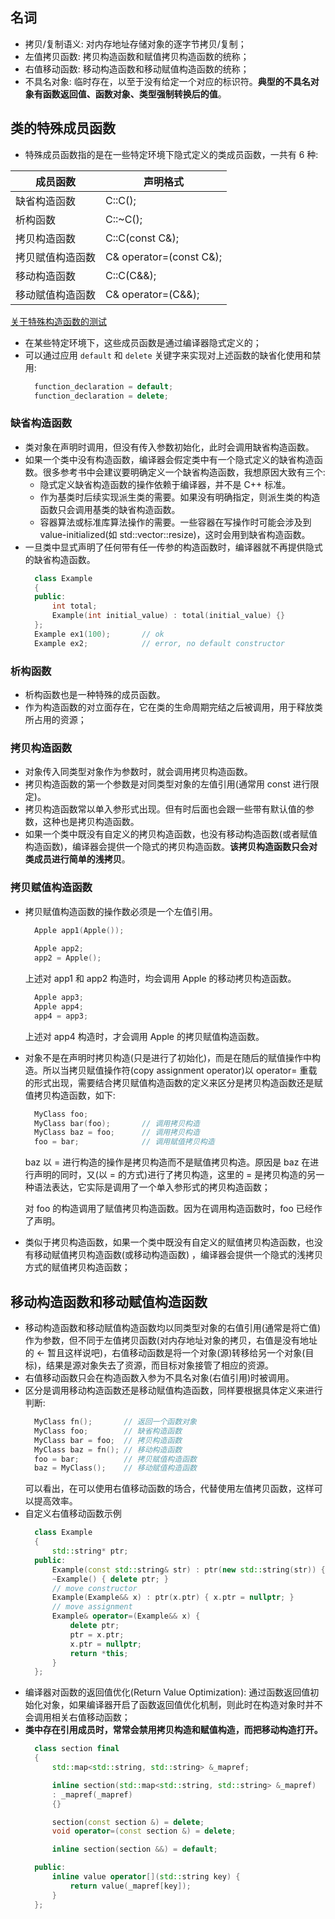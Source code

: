 
## 名词
- 拷贝/复制语义: 对内存地址存储对象的逐字节拷贝/复制；
- 左值拷贝函数: 拷贝构造函数和赋值拷贝构造函数的统称；
- 右值移动函数: 移动构造函数和移动赋值构造函数的统称；
- 不具名对象: 临时存在，以至于没有给定一个对应的标识符。**典型的不具名对象有函数返回值、函数对象、类型强制转换后的值**。

## 类的特殊成员函数
- 特殊成员函数指的是在一些特定环境下隐式定义的类成员函数，一共有 6 种:

|    成员函数      |         声明格式         |
|------------------|--------------------------|
| 缺省构造函数     | C::C();                  |
| 析构函数         | C::~C();                 |
| 拷贝构造函数     | C::C(const C&);          |
| 拷贝赋值构造函数 | C& operator=(const C&);  |
| 移动构造函数     | C::C(C&&);               |
| 移动赋值构造函数 | C& operator=(C&&);       |

[关于特殊构造函数的测试](construct.cpp)

- 在某些特定环境下，这些成员函数是通过编译器隐式定义的；
- 可以通过应用 `default` 和 `delete` 关键字来实现对上述函数的缺省化使用和禁用:
  ```c++
    function_declaration = default;
    function_declaration = delete;
  ```

### 缺省构造函数
- 类对象在声明时调用，但没有传入参数初始化，此时会调用缺省构造函数。
- 如果一个类中没有构造函数，编译器会假定类中有一个隐式定义的缺省构造函数。很多参考书中会建议要明确定义一个缺省构造函数，我想原因大致有三个:
    + 隐式定义缺省构造函数的操作依赖于编译器，并不是 C++ 标准。
    + 作为基类时后续实现派生类的需要。如果没有明确指定，则派生类的构造函数只会调用基类的缺省构造函数。
    + 容器算法或标准库算法操作的需要。一些容器在写操作时可能会涉及到 value-initialized(如 std::vector::resize)，这时会用到缺省构造函数。
- 一旦类中显式声明了任何带有任一传参的构造函数时，编译器就不再提供隐式的缺省构造函数。
  ```c++
    class Example
    {
    public:
        int total;
        Example(int initial_value) : total(initial_value) {}
    };
    Example ex1(100);       // ok
    Example ex2;            // error, no default constructor
  ```

### 析构函数
- 析构函数也是一种特殊的成员函数。
- 作为构造函数的对立面存在，它在类的生命周期完结之后被调用，用于释放类所占用的资源；

### 拷贝构造函数
- 对象传入同类型对象作为参数时，就会调用拷贝构造函数。
- 拷贝构造函数的第一个参数是对同类型对象的左值引用(通常用 const 进行限定)。
- 拷贝构造函数常以单入参形式出现。但有时后面也会跟一些带有默认值的参数，这种也是拷贝构造函数。
- 如果一个类中既没有自定义的拷贝构造函数，也没有移动构造函数(或者赋值构造函数)，编译器会提供一个隐式的拷贝构造函数。**该拷贝构造函数只会对类成员进行简单的浅拷贝**。

### 拷贝赋值构造函数
- 拷贝赋值构造函数的操作数必须是一个左值引用。
  ```c++
    Apple app1(Apple());
    
    Apple app2;
    app2 = Apple();
  ```
  上述对 app1 和 app2 构造时，均会调用 Apple 的移动拷贝构造函数。
  ```c++
    Apple app3;
    Apple app4;
    app4 = app3;
  ```
  上述对 app4 构造时，才会调用 Apple 的拷贝赋值构造函数。
- 对象不是在声明时拷贝构造(只是进行了初始化)，而是在随后的赋值操作中构造。所以当拷贝赋值操作符(copy assignment operator)以 operator= 重载的形式出现，需要结合拷贝赋值构造函数的定义来区分是拷贝构造函数还是赋值拷贝构造函数，如下:
  ```c++
    MyClass foo;
    MyClass bar(foo);       // 调用拷贝构造
    MyClass baz = foo;      // 调用拷贝构造
    foo = bar;              // 调用赋值拷贝构造
  ```
  baz 以 = 进行构造的操作是拷贝构造而不是赋值拷贝构造。原因是 baz 在进行声明的同时，又(以 = 的方式)进行了拷贝构造，这里的 = 是拷贝构造的另一种语法表达，它实际是调用了一个单入参形式的拷贝构造函数；
  
  对 foo 的构造调用了赋值拷贝构造函数。因为在调用构造函数时，foo 已经作了声明。

- 类似于拷贝构造函数，如果一个类中既没有自定义的赋值拷贝构造函数，也没有移动赋值拷贝构造函数(或移动构造函数)
  ，编译器会提供一个隐式的浅拷贝方式的赋值拷贝构造函数；
 
## 移动构造函数和移动赋值构造函数
- 移动构造函数和移动赋值构造函数均以同类型对象的右值引用(通常是将亡值)作为参数，但不同于左值拷贝函数(对内存地址对象的拷贝，右值是没有地址的 <- 暂且这样说吧)，右值移动函数是将一个对象(源)转移给另一个对象(目标)，结果是源对象失去了资源，而目标对象接管了相应的资源。
- 右值移动函数只会在构造函数入参为不具名对象(右值引用)时被调用。
- 区分是调用移动构造函数还是移动赋值构造函数，同样要根据具体定义来进行判断:
  ```c++
    MyClass fn();       // 返回一个函数对象
    MyClass foo;        // 缺省构造函数
    MyClass bar = foo;  // 拷贝构造函数
    MyClass baz = fn(); // 移动构造函数
    foo = bar;          // 拷贝赋值构造函数
    baz = MyClass();    // 移动赋值构造函数
  ```
  可以看出，在可以使用右值移动函数的场合，代替使用左值拷贝函数，这样可以提高效率。
- 自定义右值移动函数示例
  ```c++
    class Example
    {
        std::string* ptr;
    public:
        Example(const std::string& str) : ptr(new std::string(str)) {}
        ~Example() { delete ptr; }
        // move constructor
        Example(Example&& x) : ptr(x.ptr) { x.ptr = nullptr; }
        // move assignment
        Example& operator=(Example&& x) {
            delete ptr;
            ptr = x.ptr;
            x.ptr = nullptr;
            return *this;
        }
    };
  ```
- 编译器对函数的返回值优化(Return Value Optimization): 通过函数返回值初始化对象，如果编译器开启了函数返回值优化机制，则此时在构造对象时并不会调用相关右值移动函数；
- **类中存在引用成员时，常常会禁用拷贝构造和赋值构造，而把移动构造打开。**
  ```c++
    class section final
    {
        std::map<std::string, std::string> &_mapref;

        inline section(std::map<std::string, std::string> &_mapref)
        : _mapref(_mapref)
        {}

        section(const section &) = delete;
        void operator=(const section &) = delete;

        inline section(section &&) = default;

    public:
        inline value operator[](std::string key) {
            return value(_mapref[key]);
        }
    };
  ```
